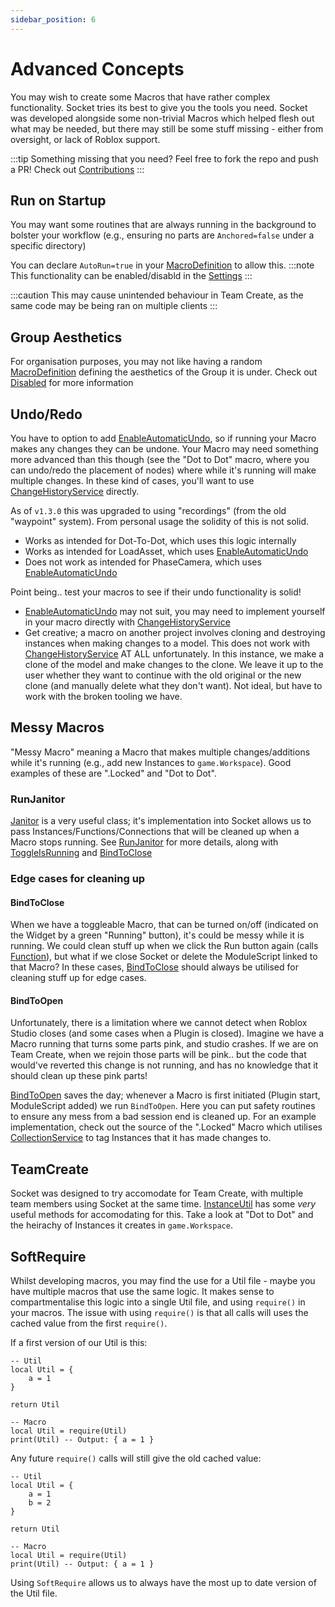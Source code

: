 ```yaml
---
sidebar_position: 6
---
```


# Advanced Concepts

You may wish to create some Macros that have rather complex functionality. Socket tries its best to give you the tools you need. Socket was developed
alongside some non-trivial Macros which helped flesh out what may be needed, but there may still be some stuff missing - either from oversight, or lack of Roblox
support.

:::tip
Something missing that you need? Feel free to fork the repo and push a PR! Check out [Contributions](/docs/Contributing)
:::

## Run on Startup

You may want some routines that are always running in the background to bolster your workflow (e.g., ensuring no parts are `Anchored=false` under a specific directory)

You can declare `AutoRun=true` in your [MacroDefinition](/api/MacroDefinition) to allow this.
:::note
This functionality can be enabled/disabld in the [Settings](/api/SocketSettings#EnableAutoRun)
:::

:::caution
This may cause unintended behaviour in Team Create, as the same code may be being ran on multiple clients
:::

## Group Aesthetics

For organisation purposes, you may not like having a random [MacroDefinition](/api/MacroDefinition) defining the aesthetics of the Group it is under. Check out [Disabled](/api/MacroDefinition#Disabled) for more information

## Undo/Redo

You have to option to add [EnableAutomaticUndo](/api/MacroDefinition#EnableAutomaticUndo), so if running your Macro makes any changes they can be undone. Your Macro may
need something more advanced than this though (see the "Dot to Dot" macro, where you can undo/redo the placement of nodes) where while it's running will make multiple
changes. In these kind of cases, you'll want to use [ChangeHistoryService](https://developer.roblox.com/en-us/api-reference/class/ChangeHistoryService) directly.

As of `v1.3.0` this was upgraded to using "recordings" (from the old "waypoint" system). From personal usage the solidity of this is not solid.

- Works as intended for Dot-To-Dot, which uses this logic internally
- Works as intended for LoadAsset, which uses [EnableAutomaticUndo](/api/MacroDefinition#EnableAutomaticUndo)
- Does not work as intended for PhaseCamera, which uses [EnableAutomaticUndo](/api/MacroDefinition#EnableAutomaticUndo)

Point being.. test your macros to see if their undo functionality is solid!

- [EnableAutomaticUndo](/api/MacroDefinition#EnableAutomaticUndo) may not suit, you may need to implement yourself in your macro directly with [ChangeHistoryService](https://developer.roblox.com/en-us/api-reference/class/ChangeHistoryService)
- Get creative; a macro on another project involves cloning and destroying instances when making changes to a model. This does not work with [ChangeHistoryService](https://developer.roblox.com/en-us/api-reference/class/ChangeHistoryService) AT ALL unfortunately. In this instance, we make a clone of the model and make changes to the clone. We leave it up to the user whether they want to continue with the old original or the new clone (and manually delete what they don't want). Not ideal, but have to work with the broken tooling we have.

## Messy Macros

"Messy Macro" meaning a Macro that makes multiple changes/additions while it's running (e.g., add new Instances to `game.Workspace`). Good examples of these are ".Locked" and "Dot to Dot".

### RunJanitor

[Janitor](/api/Janitor) is a very useful class; it's implementation into Socket allows us to pass Instances/Functions/Connections that will be cleaned up when a
Macro stops running. See [RunJanitor](/api/MacroDefinition#RunJanitor) for more details, along with [ToggleIsRunning](/api/MacroDefinition#ToggleIsRunning) and
[BindToClose](/api/MacroDefinition#BindToClose)

### Edge cases for cleaning up

#### BindToClose

When we have a toggleable Macro, that can be turned on/off (indicated on the Widget by a green "Running" button), it's could be messy while it is running. We could
clean stuff up when we click the Run button again (calls [Function](/api/MacroDefinition#Function)), but what if we close Socket or delete the ModuleScript linked
to that Macro? In these cases, [BindToClose](/api/MacroDefinition#BindToClose) should always be utilised for cleaning stuff up for edge cases.

#### BindToOpen

Unfortunately, there is a limitation where we cannot detect when Roblox Studio closes (and some cases when a Plugin is closed). Imagine we have a Macro running that turns
some parts pink, and studio crashes. If we are on Team Create, when we rejoin those parts will be pink.. but the code that would've reverted this change is not running,
and has no knowledge that it should clean up these pink parts!

[BindToOpen](/api/MacroDefinition#BindToClose) saves the day; whenever a Macro is first initiated (Plugin start, ModuleScript added) we run `BindToOpen`. Here you can
put safety routines to ensure any mess from a bad session end is cleaned up. For an example implementation, check out the source of the ".Locked" Macro which utilises
[CollectionService](https://developer.roblox.com/en-us/api-reference/class/CollectionService) to tag Instances that it has made changes to.

## TeamCreate

Socket was designed to try accomodate for Team Create, with multiple team members using Socket at the same time. [InstanceUtil](/api/InstanceUtil) has some _very_ useful methods for accomodating for this. Take a look at "Dot to Dot" and the heirachy of Instances it creates in `game.Workspace`.

## SoftRequire

Whilst developing macros, you may find the use for a Util file - maybe you have multiple macros that use the same logic. It makes sense to compartmentalise this logic into a single Util file, and using `require()` in your macros. The issue with using `require()` is that all calls will uses the cached value from the first `require()`.

If a first version of our Util is this:

```
-- Util
local Util = {
    a = 1
}

return Util

-- Macro
local Util = require(Util)
print(Util) -- Output: { a = 1 }
```

Any future `require()` calls will still give the old cached value:

```
-- Util
local Util = {
    a = 1
    b = 2
}

return Util

-- Macro
local Util = require(Util)
print(Util) -- Output: { a = 1 }
```

Using `SoftRequire` allows us to always have the most up to date version of the Util file.
